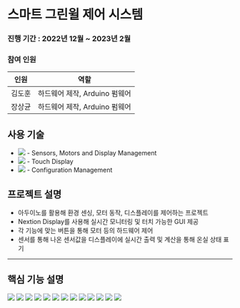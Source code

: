 # 스마트 그린윌 제어 시스템
### 진행 기간 : 2022년 12월 ~ 2023년 2월

### 참여 인원
|인원|역할|
|---|---|
|김도훈|하드웨어 제작, Arduino 펌웨어|
|장상균|하드웨어 제작, Arduino 펌웨어|

## 사용 기술
+ <img src="https://img.shields.io/badge/Arduino-00979D?style=flat-square&logo=Arduino&logoColor=white"/> - Sensors, Motors and Display Management
+ <img src="https://img.shields.io/badge/Nextion-00979D?style=flat-square"/> - Touch Display
+ <img src="https://img.shields.io/badge/GitHub-181717?style=flat-square&logo=GitHub&logoColor=white"/> - Configuration Management

## 프로젝트 설명
+ 아두이노를 활용해 환경 센싱, 모터 동작, 디스플레이를 제어하는 프로젝트
+ Nextion Display를 사용해 실시간 모니터링 및 터치 가능한 GUI 제공
+ 각 기능에 맞는 버튼을 통해 모터 등의 하드웨어 제어
+ 센서를 통해 나온 센서값을 디스플레이에 실시간 출력 및 계산을 통해 온실 상태 표기

---
## 핵심 기능 설명

<img src ="https://github.com/Mellowball/Green-Wall/blob/main/readme_img/0.png"/>
<img src ="https://github.com/Mellowball/Green-Wall/blob/main/readme_img/1.png"/>
<img src ="https://github.com/Mellowball/Green-Wall/blob/main/readme_img/2.png"/>
<img src ="https://github.com/Mellowball/Green-Wall/blob/main/readme_img/3.png"/>
<img src ="https://github.com/Mellowball/Green-Wall/blob/main/readme_img/4.png"/>
<img src ="https://github.com/Mellowball/Green-Wall/blob/main/readme_img/5.png"/>
<img src ="https://github.com/Mellowball/Green-Wall/blob/main/readme_img/6.png"/>
<img src ="https://github.com/Mellowball/Green-Wall/blob/main/readme_img/7.png"/>
<img src ="https://github.com/Mellowball/Green-Wall/blob/main/readme_img/8.png"/>
<img src ="https://github.com/Mellowball/Green-Wall/blob/main/readme_img/9.png"/>
<img src ="https://github.com/Mellowball/Green-Wall/blob/main/readme_img/10.png"/>
<img src ="https://github.com/Mellowball/Green-Wall/blob/main/readme_img/11.png"/>
<img src ="https://github.com/Mellowball/Green-Wall/blob/main/readme_img/12.png"/>
